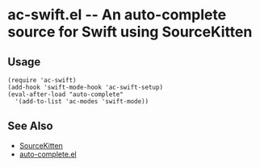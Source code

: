 # ac-swift.el -- An auto-complete source for Swift using SourceKitten

## Usage

```emacs-lisp
(require 'ac-swift)
(add-hook 'swift-mode-hook 'ac-swift-setup)
(eval-after-load "auto-complete"
  '(add-to-list 'ac-modes 'swift-mode))
```

## See Also

* [SourceKitten](https://github.com/jpsim/SourceKitten)
* [auto-complete.el](https://github.com/auto-complete/auto-complete)
